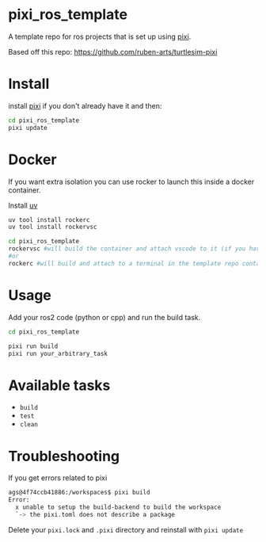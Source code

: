 # pixi_ros_template
A template repo for ros projects that is set up using [pixi](https://pixi.sh). 

Based off this repo: https://github.com/ruben-arts/turtlesim-pixi

# Install

install [pixi](https://pixi.sh/latest/) if you don't already have it and then:

```bash
cd pixi_ros_template
pixi update
```

# Docker

If you want extra isolation you can use rocker to launch this inside a docker container.

Install [uv](https://docs.astral.sh/uv/getting-started/installation/)

```bash
uv tool install rockerc
uv tool install rockervsc
```



```bash
cd pixi_ros_template
rockervsc #will build the container and attach vscode to it (if you have the devcontainers extension)
#or 
rockerc #will build and attach to a terminal in the template repo container
```

# Usage

Add your ros2 code (python or cpp) and run the build task.

```bash
cd pixi_ros_template

pixi run build
pixi run your_arbitrary_task
```

# Available tasks
- `build`
- `test`
- `clean`

# Troubleshooting

If you get errors related to pixi

```bash
ags@4f74ccb41886:/workspaces$ pixi build
Error: 
  x unable to setup the build-backend to build the workspace
  `-> the pixi.toml does not describe a package
```

Delete your `pixi.lock` and `.pixi` directory and reinstall with `pixi update`
